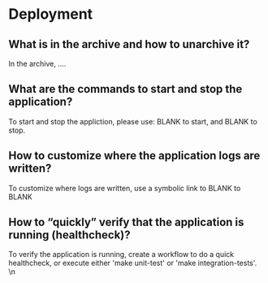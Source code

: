 # Deployment

## What is in the archive and how to unarchive it?

In the archive, ....

## What are the commands to start and stop the application?

To start and stop the appliction, please use:
BLANK to start, and BLANK to stop.

## How to customize where the application logs are written?

To customize where logs are written, use a symbolic link to
BLANK to BLANK

## How to “quickly” verify that the application is running (healthcheck)?

To verify the application is running, create a workflow to do a quick
healthcheck, or execute either 'make unit-test' or 'make integration-tests'.
\n